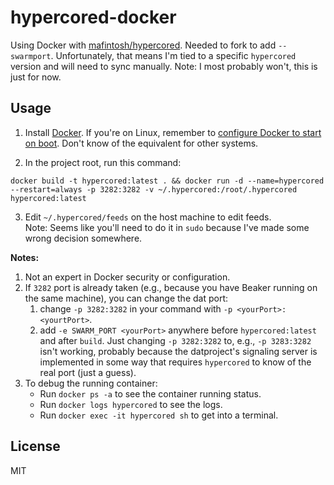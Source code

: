 # hypercored-docker

Using Docker with [mafintosh/hypercored](https://github.com/mafintosh/hypercored). Needed to fork to add `--swarmport`. Unfortunately, that means I'm tied to a specific `hypercored` version and will need to sync manually. Note: I most probably won't, this is just for now.

## Usage

1. Install [Docker](http://docker.com/). If you're on Linux, remember to [configure Docker to start on boot](https://docs.docker.com/install/linux/linux-postinstall/). Don't know of the equivalent for other systems.

2. In the project root, run this command:

```
docker build -t hypercored:latest . && docker run -d --name=hypercored --restart=always -p 3282:3282 -v ~/.hypercored:/root/.hypercored hypercored:latest
```

3. Edit `~/.hypercored/feeds` on the host machine to edit feeds.  
Note: Seems like you'll need to do it in `sudo` because I've made some wrong decision somewhere.

**Notes:**  
1. Not an expert in Docker security or configuration.  
2. If `3282` port is already taken (e.g., because you have Beaker running on the same machine), you can change the dat port:
   1. change `-p 3282:3282` in your command with `-p <yourPort>:<yourtPort>`.
   2. add `-e SWARM_PORT <yourPort>` anywhere before `hypercored:latest` and after `build`. Just changing `-p 3282:3282` to, e.g., `-p 3283:3282` isn't working, probably because the datproject's signaling server is implemented in some way that requires `hypercored` to know of the real port (just a guess).  
3. To debug the running container:
   - Run `docker ps -a` to see the container running status.  
   - Run `docker logs hypercored` to see the logs.
   - Run `docker exec -it hypercored sh` to get into a terminal.

## License

MIT
